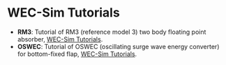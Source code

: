 # WEC-Sim Tutorials
* **RM3**: Tutorial of RM3 (reference model 3) two body floating point absorber, [WEC-Sim Tutorials](http://wec-sim.github.io/WEC-Sim/master/user/tutorials.html).
* **OSWEC**: Tutorial of OSWEC (oscillating surge wave energy converter) for bottom-fixed flap, [WEC-Sim Tutorials](http://wec-sim.github.io/WEC-Sim/master/user/tutorials.html).
